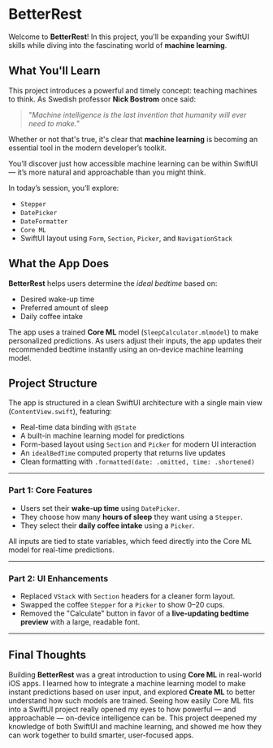 # BetterRest

Welcome to **BetterRest**! In this project, you'll be expanding your SwiftUI skills while diving into the fascinating world of **machine learning**.

## What You'll Learn

This project introduces a powerful and timely concept: teaching machines to think. As Swedish professor **Nick Bostrom** once said:

> "*Machine intelligence is the last invention that humanity will ever need to make.*"

Whether or not that's true, it's clear that **machine learning** is becoming an essential tool in the modern developer’s toolkit.

You’ll discover just how accessible machine learning can be within SwiftUI — it’s more natural and approachable than you might think.

In today’s session, you’ll explore:

* `Stepper`
* `DatePicker`
* `DateFormatter`
* `Core ML`
* SwiftUI layout using `Form`, `Section`, `Picker`, and `NavigationStack`

##  What the App Does

**BetterRest** helps users determine the *ideal bedtime* based on:

* Desired wake-up time
* Preferred amount of sleep
* Daily coffee intake

The app uses a trained **Core ML** model (`SleepCalculator.mlmodel`) to make personalized predictions. As users adjust their inputs, the app updates their recommended bedtime instantly using an on-device machine learning model.

## Project Structure

The app is structured in a clean SwiftUI architecture with a single main view (`ContentView.swift`), featuring:

* Real-time data binding with `@State`
* A built-in machine learning model for predictions
* Form-based layout using `Section` and `Picker` for modern UI interaction
* An `idealBedTime` computed property that returns live updates
* Clean formatting with `.formatted(date: .omitted, time: .shortened)`

---

### Part 1: Core Features

* Users set their **wake-up time** using `DatePicker`.
* They choose how many **hours of sleep** they want using a `Stepper`.
* They select their **daily coffee intake** using a `Picker`.

All inputs are tied to state variables, which feed directly into the Core ML model for real-time predictions.

---

### Part 2: UI Enhancements

* Replaced `VStack` with `Section` headers for a cleaner form layout.
* Swapped the coffee `Stepper` for a `Picker` to show 0–20 cups.
* Removed the "Calculate" button in favor of a **live-updating bedtime preview** with a large, readable font.

---

## Final Thoughts

Building **BetterRest** was a great introduction to using **Core ML** in real-world iOS apps. I learned how to integrate a machine learning model to make instant predictions based on user input, and explored **Create ML** 
to better understand how such models are trained. Seeing how easily Core ML fits into a SwiftUI project really opened my eyes to how powerful — and approachable — on-device intelligence can be. This project deepened my 
knowledge of both SwiftUI and machine learning, and showed me how they can work together to build smarter, user-focused apps.

